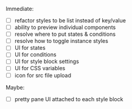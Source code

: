 Immediate:

- [ ] refactor styles to be list instead of key/value
- [ ] ability to preview individual components
- [ ] resolve where to put states & conditions
- [ ] resolve how to toggle instance styles
- [ ] UI for states
- [ ] UI for conditions
- [ ] UI for style block settings
- [ ] UI for CSS variables
- [ ] icon for src file upload

Maybe:

- [ ] pretty pane UI attached to each style block
